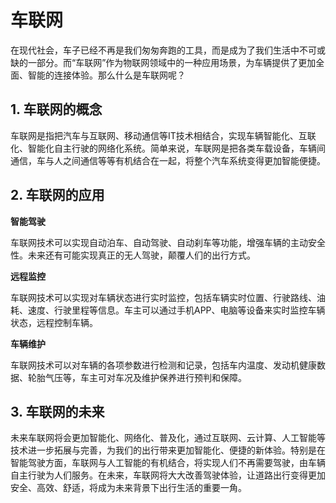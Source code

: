 # 车联网

在现代社会，车子已经不再是我们匆匆奔跑的工具，而是成为了我们生活中不可或缺的一部分。而“车联网”作为物联网领域中的一种应用场景，为车辆提供了更加全面、智能的连接体验。那么什么是车联网呢？

## 1. 车联网的概念

车联网是指把汽车与互联网、移动通信等IT技术相结合，实现车辆智能化、互联化、智能化自主行驶的网络化系统。简单来说，车联网是把各类车载设备，车辆间通信，车与人之间通信等等有机结合在一起，将整个汽车系统变得更加智能便捷。

## 2. 车联网的应用

**智能驾驶**

车联网技术可以实现自动泊车、自动驾驶、自动刹车等功能，增强车辆的主动安全性。未来还有可能实现真正的无人驾驶，颠覆人们的出行方式。

**远程监控**

车联网技术可以实现对车辆状态进行实时监控，包括车辆实时位置、行驶路线、油耗、速度、行驶里程等信息。车主可以通过手机APP、电脑等设备来实时监控车辆状态，远程控制车辆。

**车辆维护**

车联网技术可以对车辆的各项参数进行检测和记录，包括车内温度、发动机健康数据、轮胎气压等，车主可对车况及维护保养进行预判和保障。

## 3. 车联网的未来

未来车联网将会更加智能化、网络化、普及化，通过互联网、云计算、人工智能等技术进一步拓展与完善，为我们的出行带来更加智能化、便捷的新体验。特别是在智能驾驶方面，车联网与人工智能的有机结合，将实现人们不再需要驾驶，由车辆自主行驶为人们服务。在未来，车联网将大大改善驾驶体验，让道路出行变得更加安全、高效、舒适，将成为未来背景下出行生活的重要一角。